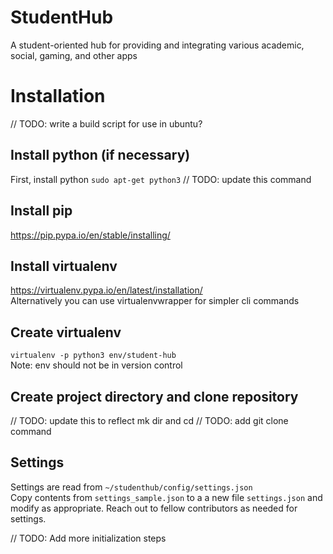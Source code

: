 # StudentHub
A student-oriented hub for providing and integrating various academic, social, gaming, and other apps


# Installation
// TODO: write a build script for use in ubuntu?

## Install python (if necessary)
First, install python 
`sudo apt-get python3` // TODO: update this command

## Install pip
https://pip.pypa.io/en/stable/installing/

## Install virtualenv
https://virtualenv.pypa.io/en/latest/installation/ <br>
Alternatively you can use virtualenvwrapper for simpler cli commands

## Create virtualenv
`virtualenv -p python3 env/student-hub` <br>
Note: env should not be in version control

## Create project directory and clone repository
// TODO: update this to reflect mk dir and cd
// TODO: add git clone command

## Settings
Settings are read from `~/studenthub/config/settings.json` <br>
Copy contents from `settings_sample.json` to a a new file `settings.json` and modify as 
appropriate. Reach out to fellow contributors as needed for settings.

// TODO: Add more initialization steps